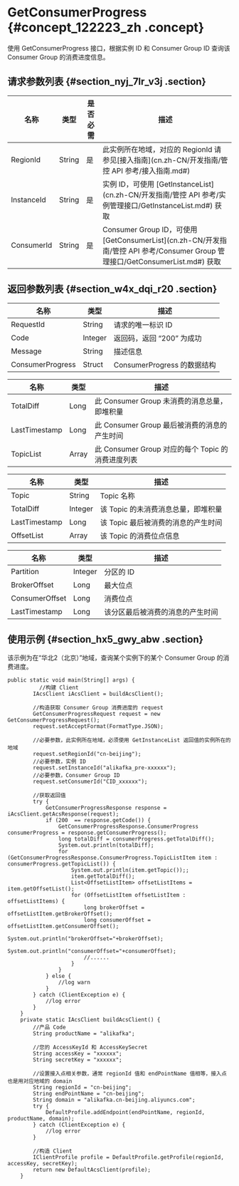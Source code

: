 # GetConsumerProgress {#concept_122223_zh .concept}

使用 GetConsumerProgress 接口，根据实例 ID 和 Consumer Group ID 查询该 Consumer Group 的消费进度信息。

## 请求参数列表 {#section_nyj_7lr_v3j .section}

|名称|类型|是否必需|描述|
|--|--|----|--|
|RegionId|String|是|此实例所在地域，对应的 RegionId 请参见[接入指南](cn.zh-CN/开发指南/管控 API 参考/接入指南.md#)|
|InstanceId|String|是|实例 ID，可使用 [GetInstanceList](cn.zh-CN/开发指南/管控 API 参考/实例管理接口/GetInstanceList.md#) 获取|
|ConsumerId|String|是|Consumer Group ID，可使用 [GetConsumerList](cn.zh-CN/开发指南/管控 API 参考/Consumer Group 管理接口/GetConsumerList.md#) 获取|

## 返回参数列表 {#section_w4x_dqi_r20 .section}

|名称|类型|描述|
|--|--|--|
|RequestId|String|请求的唯一标识 ID|
|Code|Integer|返回码，返回 “200” 为成功|
|Message|String|描述信息|
|ConsumerProgress|Struct|ConsumerProgress 的数据结构|

|名称|类型|描述|
|--|--|--|
|TotalDiff|Long|此 Consumer Group 未消费的消息总量，即堆积量|
|LastTimestamp|Long|此 Consumer Group 最后被消费的消息的产生时间|
|TopicList|Array|此 Consumer Group 对应的每个 Topic 的消费进度列表|

|名称|类型|描述|
|--|--|--|
|Topic|String|Topic 名称|
|TotalDiff|Integer|该 Topic 的未消费消息总量，即堆积量|
|LastTimestamp|Long|该 Topic 最后被消费的消息的产生时间|
|OffsetList|Array|该 Topic 的消费位点信息|

|名称|类型|描述|
|--|--|--|
|Partition|Integer|分区的 ID|
|BrokerOffset|Long|最大位点|
|ConsumerOffset|Long|消费位点|
|LastTimestamp|Long|该分区最后被消费的消息的产生时间|

## 使用示例 {#section_hx5_gwy_abw .section}

该示例为在“华北2（北京）”地域，查询某个实例下的某个 Consumer Group 的消费进度。

``` {#codeblock_6lb_y16_oeh}
public static void main(String[] args) {
          //构建 Client
        IAcsClient iAcsClient = buildAcsClient();

        //构造获取 Consumer Group 消费进度的 request
        GetConsumerProgressRequest request = new GetConsumerProgressRequest();
        request.setAcceptFormat(FormatType.JSON);

        //必要参数，此实例所在地域，必须使用 GetInstanceList 返回值的实例所在的地域
        request.setRegionId("cn-beijing");
        //必要参数，实例 ID
        request.setInstanceId("alikafka_pre-xxxxxx");
        //必要参数，Consumer Group ID
        request.setConsumerId("CID_xxxxxx");

        //获取返回值
        try {
            GetConsumerProgressResponse response = iAcsClient.getAcsResponse(request);
            if (200  == response.getCode()) {
                GetConsumerProgressResponse.ConsumerProgress consumerProgress = response.getConsumerProgress();
                long totalDiff = consumerProgress.getTotalDiff();
                System.out.println(totalDiff);
                for (GetConsumerProgressResponse.ConsumerProgress.TopicListItem item : consumerProgress.getTopicList()) {
                    System.out.println(item.getTopic());;
                    item.getTotalDiff();
                    List<OffsetListItem> offsetListItems = item.getOffsetList();
                    for (OffsetListItem offsetListItem : offsetListItems) {
                        long brokerOffset = offsetListItem.getBrokerOffset();
                        long consumerOffset = offsetListItem.getConsumerOffset();
                        System.out.println("brokerOffset="+brokerOffset);
                        System.out.println("consumerOffset="+consumerOffset);
                        //......
                    }
                }
            } else {
                //log warn
            }
        } catch (ClientException e) {
            //log error
        }
    }
    private static IAcsClient buildAcsClient() {
        //产品 Code
        String productName = "alikafka";

        //您的 AccessKeyId 和 AccessKeySecret
        String accessKey = "xxxxxx";
        String secretKey = "xxxxxx";

        //设置接入点相关参数，通常 regionId 值和 endPointName 值相等，接入点也是用对应地域的 domain
        String regionId = "cn-beijing";
        String endPointName = "cn-beijing";
        String domain = "alikafka.cn-beijing.aliyuncs.com";
        try {
            DefaultProfile.addEndpoint(endPointName, regionId, productName, domain);
        } catch (ClientException e) {
            //log error
        }

        //构造 Client
        IClientProfile profile = DefaultProfile.getProfile(regionId, accessKey, secretKey);
        return new DefaultAcsClient(profile);
    }
			
```


